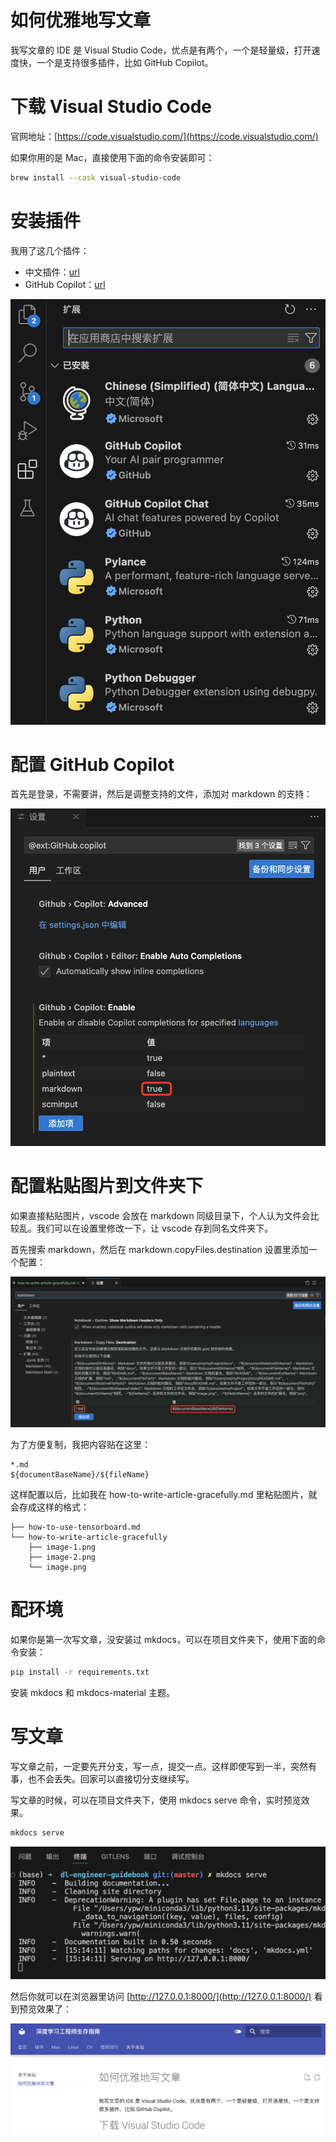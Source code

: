 # 如何优雅地写文章

我写文章的 IDE 是 Visual Studio Code，优点是有两个，一个是轻量级，打开速度快，一个是支持很多插件，比如 GitHub Copilot。

# 下载 Visual Studio Code

官网地址：[https://code.visualstudio.com/](https://code.visualstudio.com/)

如果你用的是 Mac，直接使用下面的命令安装即可：

```sh
brew install --cask visual-studio-code
```

# 安装插件

我用了这几个插件：

* 中文插件：[url](https://marketplace.visualstudio.com/items?itemName=MS-CEINTL.vscode-language-pack-zh-hans)
* GitHub Copilot：[url](https://marketplace.visualstudio.com/items?itemName=GitHub.copilot)

![](how-to-write-article-gracefully/image.png)

# 配置 GitHub Copilot

首先是登录，不需要讲，然后是调整支持的文件，添加对 markdown 的支持：

![](how-to-write-article-gracefully/image-1.png)

# 配置粘贴图片到文件夹下

如果直接粘贴图片，vscode 会放在 markdown 同级目录下，个人认为文件会比较乱。我们可以在设置里修改一下，让 vscode 存到同名文件夹下。

首先搜索 markdown，然后在 markdown.copyFiles.destination 设置里添加一个配置：

![](how-to-write-article-gracefully/image-2.png)

为了方便复制，我把内容贴在这里：

```
*.md
${documentBaseName}/${fileName}
```

这样配置以后，比如我在 how-to-write-article-gracefully.md 里粘贴图片，就会存成这样的格式：

```
├── how-to-use-tensorboard.md
└── how-to-write-article-gracefully
    ├── image-1.png
    ├── image-2.png
    └── image.png
```

# 配环境

如果你是第一次写文章，没安装过 mkdocs，可以在项目文件夹下，使用下面的命令安装：

```sh
pip install -r requirements.txt
```

安装 mkdocs 和 mkdocs-material 主题。

# 写文章

写文章之前，一定要先开分支，写一点，提交一点。这样即使写到一半，突然有事，也不会丢失。回家可以直接切分支继续写。

写文章的时候，可以在项目文件夹下，使用 mkdocs serve 命令，实时预览效果。

```sh
mkdocs serve
```

![](how-to-write-article-gracefully/image-3.png)

然后你就可以在浏览器里访问 [http://127.0.0.1:8000/](http://127.0.0.1:8000/) 看到预览效果了：

![](how-to-write-article-gracefully/image-4.png)

